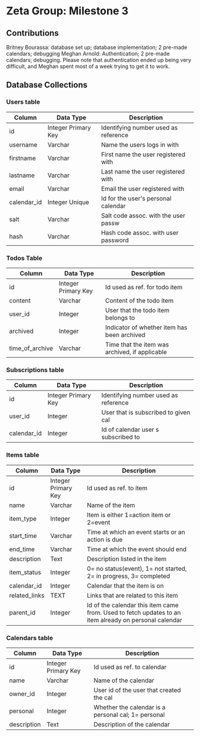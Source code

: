 # Zeta Group: Milestone 3

## Contributions
Britney Bourassa: database set up; database implementation; 2 pre-made calendars; debugging
Meghan Arnold: Authentication; 2 pre-made calendars; debugging. Please note that authentication ended up being very difficult, and Meghan spent most of a week trying to get it to work.

## Database Collections


### Users table
| Column     | Data Type            | Description                          |
|------------|----------------------|--------------------------------------|
| id         | Integer Primary Key  | Identifying number used as reference |
| username   | Varchar              | Name the users logs in with          |
| firstname  | Varchar              | First name the user registered with  |
| lastname   | Varchar              | Last name the user registered with   |
| email      | Varchar              | Email the user registered with       |
| calendar_id| Integer Unique       | Id for the user's personal calendar  |
| salt       | Varchar              | Salt code assoc. with the user passw |
| hash       | Varchar              | Hash code assoc. with user password  |

### Todos Table
| Column          | Data Type            | Description                                    |
|-----------------|----------------------|------------------------------------------------|
| id              | Integer Primary Key  | Id used as ref. for todo item                  |
| content         | Varchar              | Content of the todo item                       |
| user_id         | Integer              | User that the todo item belongs to             |
| archived        | Integer              | Indicator of whether item has been archived    |
| time_of_archive | Varchar              | Time that the item was archived, if applicable |

### Subscriptions table
| Column      | Data Type            | Description                          |
|-------------|----------------------|--------------------------------------|
| id          | Integer Primary Key  | Identifying number used as reference |
| user_id     | Integer              | User that is subscribed to given cal |
| calendar_id | Integer              | Id of calendar user s subscribed to  |

### Items table
| Column        | Data Type            | Description                                          |
|---------------|----------------------|-----------------------------------------------------|
| id            | Integer Primary Key  | Id used as ref. to item                              |
| name          | Varchar              | Name of the item                                     |
| item_type     | Integer              | Item is either 1=action item or 2=event              |
| start_time    | Varchar              | Time at which an event starts or an action is due    |
| end_time      | Varchar              | Time at which the event should end                   |
| description   | Text                 | Description listed in the item                       |
| item_status   | Integer              | 0= no status(event),  1= not started, 2= in progress, 3= completed|
| calendar_id   | Integer              | Calendar that the item is on                         |
| related_links | TEXT                 | Links that are related to this item                  |
| parent_id     | Integer              | Id of the calendar this item came from. Used to fetch updates to an item already on personal calendar |

### Calendars table
| Column        | Data Type            | Description                                         |
|---------------|----------------------|-----------------------------------------------------|
| id            | Integer Primary Key  | Id used as ref. to calendar                         |
| name          | Varchar              | Name of the calendar                                |
| owner_id      | Integer              | User id of the user that created the cal            |
| personal      | Integer              | Whether the calendar is a personal cal; 1= personal |
| description   | Text                 | Description of the calendar                         |

